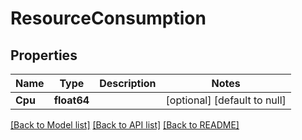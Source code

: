 # ResourceConsumption

## Properties
Name | Type | Description | Notes
------------ | ------------- | ------------- | -------------
**Cpu** | **float64** |  | [optional] [default to null]

[[Back to Model list]](../README.md#documentation-for-models) [[Back to API list]](../README.md#documentation-for-api-endpoints) [[Back to README]](../README.md)


